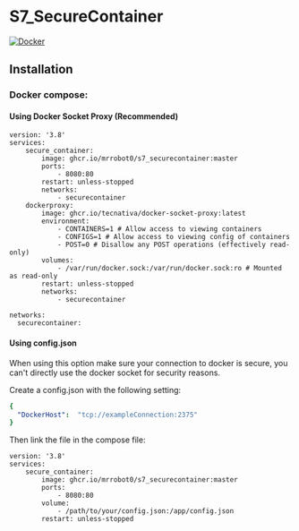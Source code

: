 # S7_SecureContainer
[![Docker](https://github.com/MrRobot0/S7_SecureContainer/actions/workflows/docker-publish.yml/badge.svg)](https://github.com/MrRobot0/S7_SecureContainer/actions/workflows/docker-publish.yml)

## Installation

### Docker compose:
#### Using Docker Socket Proxy (Recommended)
```docker
version: '3.8'
services:
    secure_container:
        image: ghcr.io/mrrobot0/s7_securecontainer:master
        ports:
            - 8080:80
        restart: unless-stopped
        networks:
            - securecontainer
    dockerproxy:
        image: ghcr.io/tecnativa/docker-socket-proxy:latest
        environment:
            - CONTAINERS=1 # Allow access to viewing containers
            - CONFIGS=1 # Allow access to viewing config of containers
            - POST=0 # Disallow any POST operations (effectively read-only)
        volumes:
            - /var/run/docker.sock:/var/run/docker.sock:ro # Mounted as read-only
        restart: unless-stopped
        networks:
            - securecontainer

networks:
  securecontainer:
```

#### Using config.json
When using this option make sure your connection to docker is secure, you can't directly use the docker socket for security reasons.

Create a config.json with the following setting:
```yaml
{
  "DockerHost":  "tcp://exampleConnection:2375"
}
```
Then link the file in the compose file:
```docker
version: '3.8'
services:
    secure_container:
        image: ghcr.io/mrrobot0/s7_securecontainer:master
        ports:
            - 8080:80
        volume:
            - /path/to/your/config.json:/app/config.json
        restart: unless-stopped
```
